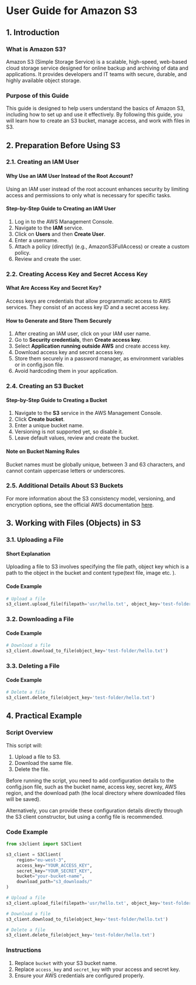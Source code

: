 # User Guide for Amazon S3  

## 1. Introduction  

### What is Amazon S3?  
Amazon S3 (Simple Storage Service) is a scalable, high-speed, web-based cloud storage service designed for online backup and archiving of data and applications. It provides developers and IT teams with secure, durable, and highly available object storage.  

### Purpose of this Guide  
This guide is designed to help users understand the basics of Amazon S3, including how to set up and use it effectively. By following this guide, you will learn how to create an S3 bucket, manage access, and work with files in S3.  

## 2. Preparation Before Using S3  

### 2.1. Creating an IAM User  

#### Why Use an IAM User Instead of the Root Account?  
Using an IAM user instead of the root account enhances security by limiting access and permissions to only what is necessary for specific tasks.  

#### Step-by-Step Guide to Creating an IAM User  
1. Log in to the AWS Management Console.  
2. Navigate to the **IAM** service.  
3. Click on **Users** and then **Create User**.  
4. Enter a username.  
5. Attach a policy (directly) (e.g., AmazonS3FullAccess) or create a custom policy.  
6. Review and create the user.  

### 2.2. Creating Access Key and Secret Access Key  

#### What Are Access Key and Secret Key?  
Access keys are credentials that allow programmatic access to AWS services. They consist of an access key ID and a secret access key.  

#### How to Generate and Store Them Securely  
1. After creating an IAM user, click on your IAM user name.
2. Go to **Security credentials**, then **Create access key**.
3. Select **Application running outside AWS** and create access key.
4. Download access key and secret access key.
4. Store them securely in a password manager, as environment variables or in config.json file.  
5. Avoid hardcoding them in your application.  

### 2.4. Creating an S3 Bucket  

#### Step-by-Step Guide to Creating a Bucket  
1. Navigate to the **S3** service in the AWS Management Console.  
2. Click **Create bucket**.  
3. Enter a unique bucket name.   
4. Versioning is not supported yet, so disable it.  
5. Leave default values, review and create the bucket.  

#### Note on Bucket Naming Rules  
Bucket names must be globally unique, between 3 and 63 characters, and cannot contain uppercase letters or underscores.  

### 2.5. Additional Details About S3 Buckets  
For more information about the S3 consistency model, versioning, and encryption options, see the official AWS documentation [here](https://docs.aws.amazon.com/s3/).  

## 3. Working with Files (Objects) in S3  

### 3.1. Uploading a File  

#### Short Explanation  
Uploading a file to S3 involves specifying the file path, object key which is a path to the object in the bucket and content type(text file, image etc. ).  

#### Code Example  
```python  
# Upload a file
s3_client.upload_file(filepath='usr/hello.txt', object_key='test-folder/hello.txt',content_type='text/str')
```  
### 3.2. Downloading a File  

#### Code Example  
```python  
# Download a file
s3_client.download_to_file(object_key='test-folder/hello.txt')  
```  

### 3.3. Deleting a File  

#### Code Example  
```python  
# Delete a file
s3_client.delete_file(object_key='test-folder/hello.txt') 
```  

## 4. Practical Example  

### Script Overview  
This script will:  
1. Upload a file to S3.  
2. Download the same file.  
3. Delete the file.

Before running the script, you need to add configuration details to the config.json file, such as the bucket name, access key, secret key, AWS region, and the download path (the local directory where downloaded files will be saved).

Alternatively, you can provide these configuration details directly through the S3 client constructor, but using a config file is recommended.

### Code Example  
```python 
from s3client import S3Client

s3_client = S3Client(
    region="eu-west-3",
    access_key="YOUR_ACCESS_KEY",
    secret_key="YOUR_SECRET_KEY",
    bucket="your-bucket-name",
    download_path="s3_downloads/"
)

# Upload a file
s3_client.upload_file(filepath='usr/hello.txt', object_key='test-folder/hello.txt',content_type='text/str')

# Download a file
s3_client.download_to_file(object_key='test-folder/hello.txt')

# Delete a file
s3_client.delete_file(object_key='test-folder/hello.txt')
```

### Instructions  
1. Replace `bucket` with your S3 bucket name.  
2. Replace `access_key` and `secret_key` with your access and secret key.  
3. Ensure your AWS credentials are configured properly.  
